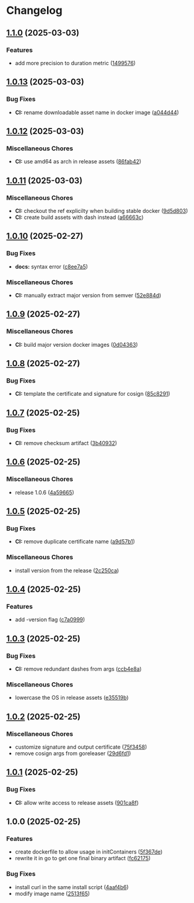 # Changelog

## [1.1.0](https://github.com/meysam81/prometheus-command-timer/compare/v1.0.13...v1.1.0) (2025-03-03)


### Features

* add more precision to duration metric ([1499576](https://github.com/meysam81/prometheus-command-timer/commit/1499576ceb2bda23c0a5b94cb80d973bd6abc929))

## [1.0.13](https://github.com/meysam81/prometheus-command-timer/compare/v1.0.12...v1.0.13) (2025-03-03)


### Bug Fixes

* **CI:** rename downloadable asset name in docker image ([a044d44](https://github.com/meysam81/prometheus-command-timer/commit/a044d444903be227c0c77f00dc2641dc5100a55a))

## [1.0.12](https://github.com/meysam81/prometheus-command-timer/compare/v1.0.11...v1.0.12) (2025-03-03)


### Miscellaneous Chores

* **CI:** use amd64 as arch in release assets ([86fab42](https://github.com/meysam81/prometheus-command-timer/commit/86fab42f10303e5ae95c509061a165a3ff410d6f))

## [1.0.11](https://github.com/meysam81/prometheus-command-timer/compare/v1.0.10...v1.0.11) (2025-03-03)


### Miscellaneous Chores

* **CI:** checkout the ref explicilty when building stable docker ([9d5d803](https://github.com/meysam81/prometheus-command-timer/commit/9d5d803a3f52fe8a562de207afd09086f4ea3f49))
* **CI:** create build assets with dash instead ([a66663c](https://github.com/meysam81/prometheus-command-timer/commit/a66663cd2a2c5c96e427373b347048fd5727385e))

## [1.0.10](https://github.com/meysam81/prometheus-command-timer/compare/v1.0.9...v1.0.10) (2025-02-27)


### Bug Fixes

* **docs:** syntax error ([c8ee7a5](https://github.com/meysam81/prometheus-command-timer/commit/c8ee7a5ca910571bda5af4fee61811f2675ae6ad))


### Miscellaneous Chores

* **CI:** manually extract major version from semver ([52e884d](https://github.com/meysam81/prometheus-command-timer/commit/52e884dbde8c28f048f28516ccfd27aacf42f04f))

## [1.0.9](https://github.com/meysam81/prometheus-command-timer/compare/v1.0.8...v1.0.9) (2025-02-27)


### Miscellaneous Chores

* **CI:** build major version docker images ([0d04363](https://github.com/meysam81/prometheus-command-timer/commit/0d04363346a46bb5749098a187cfff530b8968d6))

## [1.0.8](https://github.com/meysam81/prometheus-command-timer/compare/v1.0.7...v1.0.8) (2025-02-27)


### Bug Fixes

* **CI:** template the certificate and signature for cosign ([85c8291](https://github.com/meysam81/prometheus-command-timer/commit/85c82915cf093045e2fbd04663018c803663e218))

## [1.0.7](https://github.com/meysam81/prometheus-command-timer/compare/v1.0.6...v1.0.7) (2025-02-25)


### Bug Fixes

* **CI:** remove checksum artifact ([3b40932](https://github.com/meysam81/prometheus-command-timer/commit/3b4093227b55a9771be65d5c408beabb9a40ca8c))

## [1.0.6](https://github.com/meysam81/prometheus-command-timer/compare/v1.0.5...v1.0.6) (2025-02-25)


### Miscellaneous Chores

* release 1.0.6 ([4a59665](https://github.com/meysam81/prometheus-command-timer/commit/4a59665eeea19c9d99cfc90b8ce40469b74761be))

## [1.0.5](https://github.com/meysam81/prometheus-command-timer/compare/v1.0.4...v1.0.5) (2025-02-25)


### Bug Fixes

* **CI:** remove duplicate certificate name ([a9d57b1](https://github.com/meysam81/prometheus-command-timer/commit/a9d57b134afd00144959297212817a322d57d847))


### Miscellaneous Chores

* install version from the release ([2c250ca](https://github.com/meysam81/prometheus-command-timer/commit/2c250ca3d1192197a37347cb00b30c5eac63aff4))

## [1.0.4](https://github.com/meysam81/prometheus-command-timer/compare/v1.0.3...v1.0.4) (2025-02-25)


### Features

* add -version flag ([c7a0999](https://github.com/meysam81/prometheus-command-timer/commit/c7a0999c916039c67ca87806a6374ca2d590edbc))

## [1.0.3](https://github.com/meysam81/prometheus-command-timer/compare/v1.0.2...v1.0.3) (2025-02-25)


### Bug Fixes

* **CI:** remove redundant dashes from args ([ccb4e8a](https://github.com/meysam81/prometheus-command-timer/commit/ccb4e8a8ca95e334d97e731897b97fea1f407c3c))


### Miscellaneous Chores

* lowercase the OS in release assets ([e35519b](https://github.com/meysam81/prometheus-command-timer/commit/e35519b342cf9964ffaece25034049332b501d39))

## [1.0.2](https://github.com/meysam81/prometheus-command-timer/compare/v1.0.1...v1.0.2) (2025-02-25)


### Miscellaneous Chores

* customize signature and output certificate ([75f3458](https://github.com/meysam81/prometheus-command-timer/commit/75f3458ba8c04645fc7854fe0bd88ba1dac60e73))
* remove cosign args from goreleaser ([29d6fd1](https://github.com/meysam81/prometheus-command-timer/commit/29d6fd1b480bec0e2bffbffe9277ad5f84b7fe90))

## [1.0.1](https://github.com/meysam81/prometheus-command-timer/compare/v1.0.0...v1.0.1) (2025-02-25)


### Bug Fixes

* **CI:** allow write access to release assets ([901ca8f](https://github.com/meysam81/prometheus-command-timer/commit/901ca8fc241e22dd19ec85fc6198a033dfbdc556))

## 1.0.0 (2025-02-25)


### Features

* create dockerfile to allow usage in initContainers ([5f367de](https://github.com/meysam81/prometheus-command-timer/commit/5f367de2e357232ca2bc66d9789fbedb9a9a6dd7))
* rewrite it in go to get one final binary artifact ([fc62175](https://github.com/meysam81/prometheus-command-timer/commit/fc621753ce62d5f16e69441d74d1c34376492ce2))


### Bug Fixes

* install curl in the same install script ([4aaf4b6](https://github.com/meysam81/prometheus-command-timer/commit/4aaf4b69ab8013afd37fe5dd51151820b45956b1))
* modify image name ([2513f65](https://github.com/meysam81/prometheus-command-timer/commit/2513f65daec51f4b5195c042b7ef5078bb3034b8))
